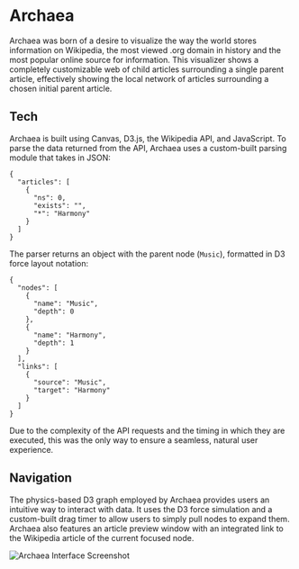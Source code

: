 # Archaea

Archaea was born of a desire to visualize the way the world stores information on Wikipedia, the most viewed .org domain in history and the most popular online source for information. This visualizer shows a completely customizable web of child articles surrounding a single parent article, effectively showing the local network of articles surrounding a chosen initial parent article.

## Tech

Archaea is built using Canvas, D3.js, the Wikipedia API, and JavaScript. To parse the data returned from the API, Archaea uses a custom-built parsing module that takes in JSON:
```
{
  "articles": [
    {
      "ns": 0,
      "exists": "",
      "*": "Harmony"
    }
  ]
}
```
The parser returns an object with the parent node (`Music`), formatted in D3 force layout notation:
```
{
  "nodes": [
    {
      "name": "Music",
      "depth": 0
    },
    {
      "name": "Harmony",
      "depth": 1
    }
  ],
  "links": [
    {
      "source": "Music",
      "target": "Harmony"
    }
  ]
}
```
 Due to the complexity of the API requests and the timing in which they are executed, this was the only way to ensure a seamless, natural user experience.

## Navigation

The physics-based D3 graph employed by Archaea provides users an intuitive way to interact with data. It uses the D3 force simulation and a custom-built drag timer to allow users to simply pull nodes to expand them. Archaea also features an article preview window with an integrated link to the Wikipedia article of the current focused node.

![Archaea Interface Screenshot](http://i.imgur.com/RdmaI3Z.jpg)





















<!--  -->
